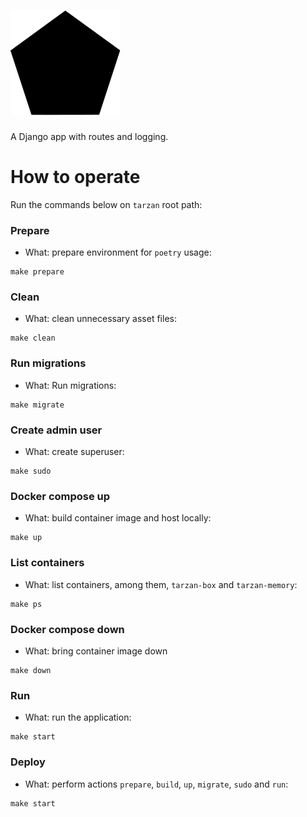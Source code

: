 # ![tarzan_title](https://github.com/trouchet/tarzan/blob/133557f070ecd8c2bdc3ab0eadf0de4639000e54/static/images/tarzan_tiny)

A Django app with routes and logging.

# How to operate

Run the commands below on `tarzan` root path:

### Prepare
  
  - What: prepare environment for `poetry` usage:
  
  ```
  make prepare
  ```

### Clean

  - What: clean unnecessary asset files:

  ```
  make clean
  ```

### Run migrations

  - What: Run migrations:

  ```
  make migrate
  ```

### Create admin user

  - What: create superuser:

  ```
  make sudo
  ```

### Docker compose up

  - What: build container image and host locally:
  
  ```
  make up
  ```

### List containers 

  - What: list containers, among them, `tarzan-box` and `tarzan-memory`:
  
  ```
  make ps
  ```

### Docker compose down

  - What: bring container image down

  ```
  make down
  ```

### Run

  - What: run the application:

  ```
  make start
  ```

### Deploy

  - What: perform actions `prepare`, `build`, `up`, `migrate`, `sudo` and `run`:

  ```
  make start
  ```

